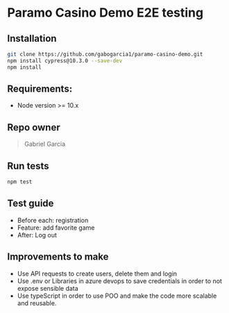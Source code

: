 # Paramo Casino Demo E2E testing

## Installation


```sh
git clone https://github.com/gabogarcia1/paramo-casino-demo.git
npm install cypress@10.3.0 --save-dev
npm install

```

## Requirements:
- Node version >= 10.x

## Repo owner
>Gabriel Garcia

## Run tests 

```sh
npm test
```
## Test guide

- Before each: registration
- Feature: add favorite game
- After: Log out

## Improvements to make
- Use API requests to create users, delete them and login
- Use .env or Libraries in azure devops to save credentials in order to not expose sensible data
- Use typeScript in order to use POO and make the code more scalable and reusable.
